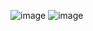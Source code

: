 ![image](https://user-images.githubusercontent.com/29729545/155871367-1109d9c7-0746-4a63-bce0-72b56d8aafe8.png)
![image](https://user-images.githubusercontent.com/29729545/155872716-c5d5eb84-fee6-450f-b0d1-d6dda472d773.png)
